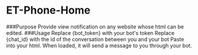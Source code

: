 # ET-Phone-Home
###Purpose
Provide view notification on any website whose html can be edited.
###Usage
Replace {bot_token} with your bot's token
Replace {chat_id} with the id of the conversation between you and your bot
Paste into your html. When loaded, it will send a message to you through your bot.
